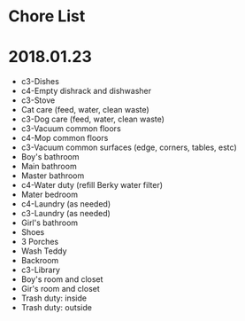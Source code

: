 # Chore List
# 2018.01.23
   * c3-Dishes
   * c4-Empty dishrack and dishwasher
   * c3-Stove
   * Cat care (feed, water, clean waste)
   * c3-Dog care (feed, water, clean waste)
   * c3-Vacuum common floors
   * c4-Mop common floors
   * c3-Vacuum common surfaces (edge, corners, tables, estc)
   * Boy's bathroom
   * Main bathroom
   * Master bathroom
   * c4-Water duty (refill Berky water filter)
   * Mater bedroom
   * c4-Laundry (as needed)
   * c3-Laundry (as needed)
   * Girl's bathroom
   * Shoes
   * 3 Porches
   * Wash Teddy
   * Backroom
   * c3-Library
   * Boy's room and closet
   * Gir's room and closet
   * Trash duty: inside
   * Trash duty: outside
